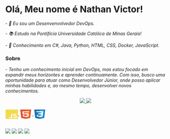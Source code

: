 # Olá, Meu nome é Nathan Victor!

*- 💼 Eu sou um Desenvenvolvedor DevOps.*

*- 📚 Estudo na Pontifícia Universidade Católica de Minas Gerais!*

*- 📝 Conhecimento em C#, Java, Python, HTML, CSS, Docker, JavaScript.*

### Sobre 

*- Tenho um conhecimento inicial em DevOps, mas estou focado em expandir meus horizontes e aprender continuamente. Com isso, busco uma oportunidade para atuar como Desenvolvedor Júnior, onde posso aplicar minhas habilidades e, ao mesmo tempo, desenvolver novos conhecimentos.* 


<div align="center">
  <a href="https://github.com/Nathan3345">
  <img height="180em" src="https://github-readme-stats.vercel.app/api?username=NathanVictor&show_icons=true&theme=dracula&include_all_commits=true&count_private=true"/>
  <img height="180em" src="https://github-readme-stats.vercel.app/api/top-langs/?username=NathanVictor&layout=compact&langs_count=7&theme=dracula"/>
</div>

<div style="display: inline_block"><br>
  <img align="center" alt="Rafa-Js" height="30" width="40" src="https://raw.githubusercontent.com/devicons/devicon/master/icons/javascript/javascript-plain.svg">
  <img align="center" alt="Rafa-HTML" height="30" width="40" src="https://raw.githubusercontent.com/devicons/devicon/master/icons/html5/html5-original.svg">
  <img align="center" alt="Rafa-CSS" height="30" width="40" src="https://raw.githubusercontent.com/devicons/devicon/master/icons/css3/css3-original.svg">
</div>

 ##
 
<div> 
  <a href="https://www.instagram.com/nathan_viiictor_/" target="_blank"><img src="https://img.shields.io/badge/-Instagram-%23E4405F?style=for-the-badge&logo=instagram&logoColor=white" target="_blank"></a>
  <a href = "mailto:contato.nathan.nogueira@gmail.com"><img src="https://img.shields.io/badge/-Gmail-%23333?style=for-the-badge&logo=gmail&logoColor=white" target="_blank"></a>
  <a href="https://www.linkedin.com/in/nathan-nogueira-7830b4206/" target="_blank"> <img src="https://img.shields.io/badge/-LinkedIn-%230077B5?style=for-the-badge&logo=linkedin&logoColor=white" target="_blank"></a>
<a href="https://api.whatsapp.com/send?phone=5531988459874" target="_blank"> <img src="https://img.shields.io/badge/WhatsApp-25D366?style=for-the-badge&logo=whatsapp&logoColor=white" target="_blank"></a>
